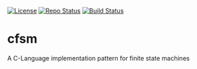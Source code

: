 [![License](https://img.shields.io/badge/license-MIT-blue.svg)](http://choosealicense.com/licenses/mit/)
[![Repo Status](https://www.repostatus.org/badges/latest/wip.svg)](https://www.repostatus.org/#wip)
[![Build Status](https://github.com/nhjschulz/cfsm/actions/workflows/cmake-single-platform.yml/badge.svg?branch=main)](https://github.com/nhjschulz/cfsm/actions/workflows/cmake-single-platform.yml)

# cfsm
A C-Language implementation pattern for finite state machines
